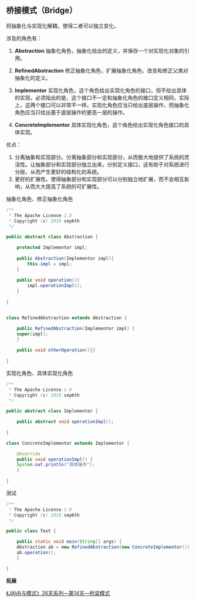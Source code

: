 ## 桥接模式（Bridge）  

将抽象化与实现化解耦，使得二者可以独立变化。  

涉及的角色有：  
1. **Abstraction** 抽象化角色，抽象化给出的定义，并保存一个对实现化对象的引用。  

2. **RefinedAbstraction** 修正抽象化角色，扩展抽象化角色，改变和修正父类对抽象化的定义。  

3. **Implementor** 实现化角色，这个角色给出实现化角色的接口，但不给出具体的实现。必须指出的是，这个接口不一定和抽象化角色的接口定义相同，实际上，这两个接口可以非常不一样。实现化角色应当只给出底层操作，而抽象化角色应当只给出基于底层操作的更高一层的操作。  

4. **ConcreteImplementor** 具体实现化角色，这个角色给出实现化角色接口的具体实现。  

优点：  
1. 分离抽象和实现部分。分离抽象部分和实现部分，从而极大地提供了系统的灵活性。让抽象部分和实现部分独立出来，分别定义接口，这有助于对系统进行分层，从而产生更好的结构化的系统。  
2. 更好的扩展性。使得抽象部分和实现部分可以分别独立地扩展，而不会相互影响，从而大大提高了系统的可扩展性。  

抽象化角色、修正抽象化角色  
```java
/** 
 * The Apache License 2.0
 * Copyright (c) 2018 sep6th
 */

public abstract class Abstraction {

    protected Implementor impl;
	
    public Abstraction(Implementor impl){  
        this.impl = impl;  
    }
	
    public void operation(){  
        impl.operationImpl();  
    }
	
}


class RefinedAbstraction extends Abstraction {

    public RefinedAbstraction(Implementor impl) {
	super(impl);
    }
	
    public void otherOperation(){}
	
}
```

实现化角色、具体实现化角色  

```java
/** 
 * The Apache License 2.0
 * Copyright (c) 2018 sep6th
 */

public abstract class Implementor {

    public abstract void operationImpl();
	
}

class ConcreteImplementor extends Implementor {

    @Override
    public void operationImpl() {
	System.out.println("具体操作");
    }
	
}
```

测试
```java
/** 
 * The Apache License 2.0
 * Copyright (c) 2018 sep6th
 */

public class Test {

    public static void main(String[] args) {
	Abstraction ab = new RefinedAbstraction(new ConcreteImplementor());
	ab.operation();
    }

}
```

**拓展**  

[《JAVA与模式》26天系列—第14天—桥梁模式](https://blog.csdn.net/m13666368773/article/details/7694322)

